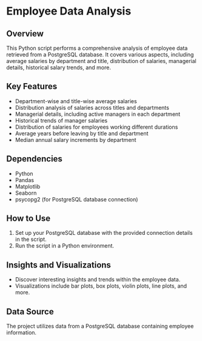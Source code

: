 # Employee Data Analysis

## Overview
This Python script performs a comprehensive analysis of employee data retrieved from a PostgreSQL database. It covers various aspects, including average salaries by department and title, distribution of salaries, managerial details, historical salary trends, and more.

## Key Features
- Department-wise and title-wise average salaries
- Distribution analysis of salaries across titles and departments
- Managerial details, including active managers in each department
- Historical trends of manager salaries
- Distribution of salaries for employees working different durations
- Average years before leaving by title and department
- Median annual salary increments by department

## Dependencies
- Python
- Pandas
- Matplotlib
- Seaborn
- psycopg2 (for PostgreSQL database connection)

## How to Use
1. Set up your PostgreSQL database with the provided connection details in the script.
2. Run the script in a Python environment.

## Insights and Visualizations
- Discover interesting insights and trends within the employee data.
- Visualizations include bar plots, box plots, violin plots, line plots, and more.

## Data Source
The project utilizes data from a PostgreSQL database containing employee information.
